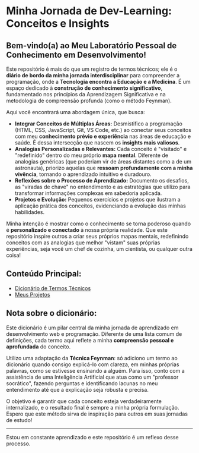 # Minha Jornada de Dev-Learning: Conceitos e Insights

## Bem-vindo(a) ao Meu Laboratório Pessoal de Conhecimento em Desenvolvimento!

Este repositório é mais do que um registro de termos técnicos; ele é o **diário de bordo da minha jornada interdisciplinar** para compreender a programação, onde a **Tecnologia encontra a Educação e a Medicina**. É um espaço dedicado à **construção de conhecimento significativo**, fundamentado nos princípios da Aprendizagem Significativa e na metodologia de compreensão profunda (como o método Feynman).

Aqui você encontrará uma abordagem única, que busca:

*   **Integrar Conceitos de Múltiplas Áreas:** Desmistifico a programação (HTML, CSS, JavaScript, Git, VS Code, etc.) ao conectar seus conceitos com meu **conhecimento prévio e experiência** nas áreas de educação e saúde. É dessa intersecção que nascem os **insights mais valiosos**.
*   **Analogias Personalizadas e Relevantes:** Cada conceito é "visitado" e "redefinido" dentro do meu próprio **mapa mental**. Diferente de analogias genéricas (que poderiam vir de áreas distantes como a de um astronauta), priorizo aquelas que **ressoam profundamente com a minha vivência**, tornando o aprendizado intuitivo e duradouro.
*   **Reflexões sobre o Processo de Aprendizado:** Documento os desafios, as "viradas de chave" no entendimento e as estratégias que utilizo para transformar informações complexas em sabedoria aplicada.
*   **Projetos e Evolução:** Pequenos exercícios e projetos que ilustram a aplicação prática dos conceitos, evidenciando a evolução das minhas habilidades.

Minha intenção é mostrar como o conhecimento se torna poderoso quando é **personalizado e conectado** à nossa própria realidade. Que este repositório inspire outros a criar seus próprios mapas mentais, redefinindo conceitos com as analogias que melhor "vistam" suas próprias experiências, seja você um chef de cozinha, um cientista, ou qualquer outra coisa!

## Conteúdo Principal:

-   [Dicionário de Termos Técnicos](dicionario-termos.md)
-   [Meus Projetos](projetos.md)

## Nota sobre o dicionário:

Este dicionário é um pilar central da minha jornada de aprendizado em desenvolvimento web e programação. Diferente de uma lista comum de definições, cada termo aqui reflete a minha **compreensão pessoal e aprofundada** do conceito.

Utilizo uma adaptação da **Técnica Feynman**: só adiciono um termo ao dicionário quando consigo explicá-lo com clareza, em minhas próprias palavras, como se estivesse ensinando a alguém. Para isso, conto com a assistência de uma Inteligência Artificial que atua como um "professor socrático", fazendo perguntas e identificando lacunas no meu entendimento até que a explicação seja robusta e precisa.

O objetivo é garantir que cada conceito esteja verdadeiramente internalizado, e o resultado final é sempre a minha própria formulação. Espero que este método sirva de inspiração para outros em suas jornadas de estudo!

---

Estou em constante aprendizado e este repositório é um reflexo desse processo.
